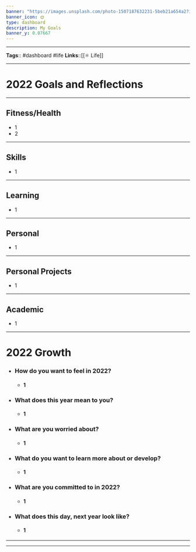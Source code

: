 ```yaml
---
banner: "https://images.unsplash.com/photo-1507187632231-5beb21a654a2?ixlib=rb-1.2.1&ixid=MnwxMjA3fDB8MHxwaG90by1wYWdlfHx8fGVufDB8fHx8&auto=format&fit=crop&w=1501&q=80"
banner_icon: 🌞
type: dashboard
description: My Goals
banner_y: 0.07667
---
```


---
**Tags**:: #dashboard #life
**Links**::[[⚛️ Life]]

---
# 2022 Goals and Reflections
---

## Fitness/Health
- 1
- 2

---
## Skills

- 1
---
## Learning

- 1

---
## Personal

- 1

---
## Personal Projects

- 1

---
## Academic

- 1
---


# **2022 Growth**

- ### How do you want to feel in 2022?
    - #### 1
- ### What does this year mean to you?
    - #### 1
- ### What are you worried about?
    - #### 1
- ### What do you want to learn more about or develop?
    - #### 1
- ### What are you committed to in 2022?
    - #### 1
- ### What does this day, next year look like?
    - #### 1


---
---

